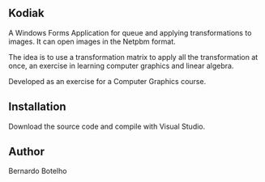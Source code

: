 Kodiak
-------

A Windows Forms Application for queue and applying transformations to images. It can open images in the Netpbm format.

The idea is to use a transformation matrix to apply all the transformation at once, an exercise in learning computer graphics and linear algebra.

Developed as an exercise for a Computer Graphics course.

Installation
-------

Download the source code and compile with Visual Studio.


Author
-------

Bernardo Botelho
